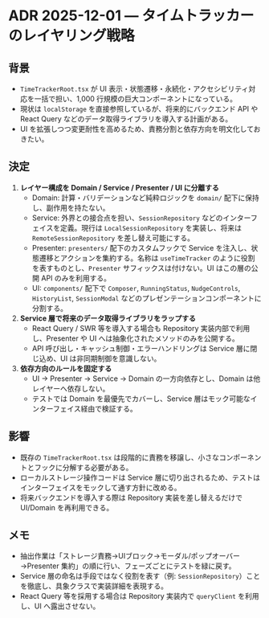 # ADR 2025-12-01 — タイムトラッカーのレイヤリング戦略

## 背景
- `TimeTrackerRoot.tsx` が UI 表示・状態遷移・永続化・アクセシビリティ対応を一括で担い、1,000 行規模の巨大コンポーネントになっている。
- 現状は `localStorage` を直接参照しているが、将来的にバックエンド API や React Query などのデータ取得ライブラリを導入する計画がある。
- UI を拡張しつつ変更耐性を高めるため、責務分割と依存方向を明文化しておきたい。

## 決定
1. **レイヤー構成を Domain / Service / Presenter / UI に分離する**
   - Domain: 計算・バリデーションなど純粋ロジックを `domain/` 配下に保持し、副作用を持たない。
   - Service: 外界との接合点を担い、`SessionRepository` などのインターフェイスを定義。現行は `LocalSessionRepository` を実装し、将来は `RemoteSessionRepository` を差し替え可能にする。
   - Presenter: `presenters/` 配下のカスタムフックで Service を注入し、状態遷移とアクションを集約する。名称は `useTimeTracker` のように役割を表すものとし、`Presenter` サフィックスは付けない。UI はこの層の公開 API のみを利用する。
   - UI: `components/` 配下で `Composer`, `RunningStatus`, `NudgeControls`, `HistoryList`, `SessionModal` などのプレゼンテーションコンポーネントに分割する。
2. **Service 層で将来のデータ取得ライブラリをラップする**
   - React Query / SWR 等を導入する場合も Repository 実装内部で利用し、Presenter や UI へは抽象化されたメソッドのみを公開する。
   - API 呼び出し・キャッシュ制御・エラーハンドリングは Service 層に閉じ込め、UI は非同期制御を意識しない。
3. **依存方向のルールを固定する**
   - UI → Presenter → Service → Domain の一方向依存とし、Domain は他レイヤーへ依存しない。
   - テストでは Domain を最優先でカバーし、Service 層はモック可能なインターフェイス経由で検証する。

## 影響
- 既存の `TimeTrackerRoot.tsx` は段階的に責務を移譲し、小さなコンポーネントとフックに分解する必要がある。
- ローカルストレージ操作コードは Service 層に切り出されるため、テストはインターフェイスをモックして通す方針に改める。
- 将来バックエンドを導入する際は Repository 実装を差し替えるだけで UI/Domain を再利用できる。

## メモ
- 抽出作業は「ストレージ責務→UIブロック→モーダル/ポップオーバー→Presenter 集約」の順に行い、フェーズごとにテストを緑に戻す。
- Service 層の命名は手段ではなく役割を表す（例: `SessionRepository`）ことを徹底し、具象クラスで実装詳細を表現する。
- React Query 等を採用する場合は Repository 実装内で `queryClient` を利用し、UI へ露出させない。
